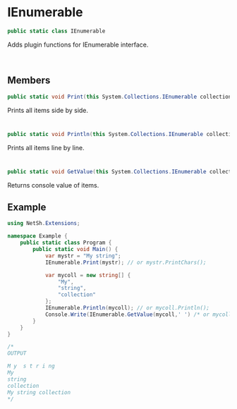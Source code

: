 # IEnumerable

```csharp
public static class IEnumerable
```

Adds plugin functions for IEnumerable interface.

<br>

## Members

```csharp
public static void Print(this System.Collections.IEnumerable collection)
```
Prints all items side by side.

# 

```csharp
public static void Println(this System.Collections.IEnumerable collection)
```
Prints all items line by line.

#

```csharp
public static void GetValue(this System.Collections.IEnumerable collection,char sep)
```
Returns console value of items.

## Example

```csharp
using NetSh.Extensions;

namespace Example {
    public static class Program {
        public static void Main() {
            var mystr = "My string";
            IEnumerable.Print(mystr); // or mystr.PrintChars();

            var mycoll = new string[] {
                "My",
                "string",
                "collection"
            };
            IEnumerable.Println(mycoll); // or mycoll.Println();
            Console.Write(IEnumerable.GetValue(mycoll,' ') /* or mycoll.GetValue(' ')*/);
        }
    }
}

/*
OUTPUT

M y  s t r i ng
My
string
collection
My string collection
*/
```
